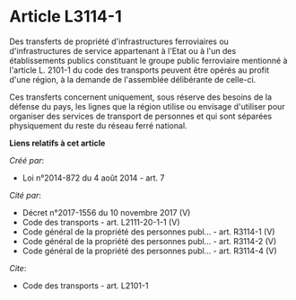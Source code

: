 # Article L3114-1

Des transferts de propriété d'infrastructures ferroviaires ou d'infrastructures de service appartenant à l'Etat ou à l'un des
établissements publics constituant le groupe public ferroviaire mentionné à l'article L. 2101-1 du code des transports
peuvent être opérés au profit d'une région, à la demande de l'assemblée délibérante de celle-ci. 

Ces transferts concernent uniquement, sous réserve des besoins de la défense du pays, les lignes que la région utilise ou
envisage d'utiliser pour organiser des services de transport de personnes et qui sont séparées physiquement du reste du
réseau ferré national.

**Liens relatifs à cet article**

_Créé par_:

  - Loi n°2014-872 du 4 août 2014 - art. 7

_Cité par_:

  - Décret n°2017-1556 du 10 novembre 2017 (V)
  - Code des transports - art. L2111-20-1-1 (V)
  - Code général de la propriété des personnes publ... - art. R3114-1 (V)
  - Code général de la propriété des personnes publ... - art. R3114-2 (V)
  - Code général de la propriété des personnes publ... - art. R3114-4 (V)

_Cite_:

  - Code des transports - art. L2101-1
